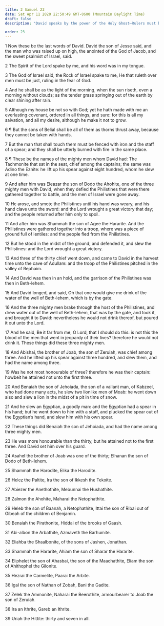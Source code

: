 ```yaml
---
title: 2 Samuel 23
date: Sat Apr 11 2020 22:50:49 GMT-0600 (Mountain Daylight Time)
draft: false
description: "David speaks by the power of the Holy Ghost—Rulers must be just, ruling in the fear of God—David’s mighty men are named and their deeds extolled."

order: 23
---
```

    
1 Now these be the last words of David. David the son of Jesse said, and the man who was raised up on high, the anointed of the God of Jacob, and the sweet psalmist of Israel, said.

2 The Spirit of the Lord spake by me, and his word was in my tongue.

3 The God of Israel said, the Rock of Israel spake to me, He that ruleth over men must be just, ruling in the fear of God.

4 And he shall be as the light of the morning, when the sun riseth, even a morning without clouds; as the tender grass springing out of the earth by clear shining after rain.

5 Although my house be not so with God; yet he hath made with me an everlasting covenant, ordered in all things, and sure: for this is all my salvation, and all my desire, although he make it not to grow.

6 ¶ But the sons of Belial shall be all of them as thorns thrust away, because they cannot be taken with hands.

7 But the man that shall touch them must be fenced with iron and the staff of a spear; and they shall be utterly burned with fire in the same place.

8 ¶ These be the names of the mighty men whom David had: The Tachmonite that sat in the seat, chief among the captains; the same was Adino the Eznite: he lift up his spear against eight hundred, whom he slew at one time.

9 And after him was Eleazar the son of Dodo the Ahohite, one of the three mighty men with David, when they defied the Philistines that were there gathered together to battle, and the men of Israel were gone away.

10 He arose, and smote the Philistines until his hand was weary, and his hand clave unto the sword: and the Lord wrought a great victory that day; and the people returned after him only to spoil.

11 And after him was Shammah the son of Agee the Hararite. And the Philistines were gathered together into a troop, where was a piece of ground full of lentiles: and the people fled from the Philistines.

12 But he stood in the midst of the ground, and defended it, and slew the Philistines: and the Lord wrought a great victory.

13 And three of the thirty chief went down, and came to David in the harvest time unto the cave of Adullam: and the troop of the Philistines pitched in the valley of Rephaim.

14 And David was then in an hold, and the garrison of the Philistines was then in Beth-lehem.

15 And David longed, and said, Oh that one would give me drink of the water of the well of Beth-lehem, which is by the gate.

16 And the three mighty men brake through the host of the Philistines, and drew water out of the well of Beth-lehem, that was by the gate, and took it, and brought it to David: nevertheless he would not drink thereof, but poured it out unto the Lord.

17 And he said, Be it far from me, O Lord, that I should do this: is not this the blood of the men that went in jeopardy of their lives? therefore he would not drink it. These things did these three mighty men.

18 And Abishai, the brother of Joab, the son of Zeruiah, was chief among three. And he lifted up his spear against three hundred, and slew them, and had the name among three.

19 Was he not most honourable of three? therefore he was their captain: howbeit he attained not unto the first three.

20 And Benaiah the son of Jehoiada, the son of a valiant man, of Kabzeel, who had done many acts, he slew two lionlike men of Moab: he went down also and slew a lion in the midst of a pit in time of snow.

21 And he slew an Egyptian, a goodly man: and the Egyptian had a spear in his hand; but he went down to him with a staff, and plucked the spear out of the Egyptian’s hand, and slew him with his own spear.

22 These things did Benaiah the son of Jehoiada, and had the name among three mighty men.

23 He was more honourable than the thirty, but he attained not to the first three. And David set him over his guard.

24 Asahel the brother of Joab was one of the thirty; Elhanan the son of Dodo of Beth-lehem.

25 Shammah the Harodite, Elika the Harodite.

26 Helez the Paltite, Ira the son of Ikkesh the Tekoite.

27 Abiezer the Anethothite, Mebunnai the Hushathite.

28 Zalmon the Ahohite, Maharai the Netophathite.

29 Heleb the son of Baanah, a Netophathite, Ittai the son of Ribai out of Gibeah of the children of Benjamin.

30 Benaiah the Pirathonite, Hiddai of the brooks of Gaash.

31 Abi-albon the Arbathite, Azmaveth the Barhumite.

32 Eliahba the Shaalbonite, of the sons of Jashen, Jonathan.

33 Shammah the Hararite, Ahiam the son of Sharar the Hararite.

34 Eliphelet the son of Ahasbai, the son of the Maachathite, Eliam the son of Ahithophel the Gilonite.

35 Hezrai the Carmelite, Paarai the Arbite.

36 Igal the son of Nathan of Zobah, Bani the Gadite.

37 Zelek the Ammonite, Naharai the Beerothite, armourbearer to Joab the son of Zeruiah.

38 Ira an Ithrite, Gareb an Ithrite.

39 Uriah the Hittite: thirty and seven in all.
